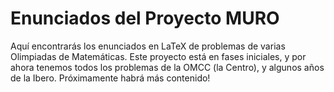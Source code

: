 # Enunciados del Proyecto MURO
Aquí encontrarás los enunciados en LaTeX de problemas de varias Olimpiadas de Matemáticas. 
Este proyecto está en fases iniciales, y por ahora tenemos todos los problemas de la OMCC (la Centro), y algunos años de la Ibero. Próximamente habrá más contenido!

